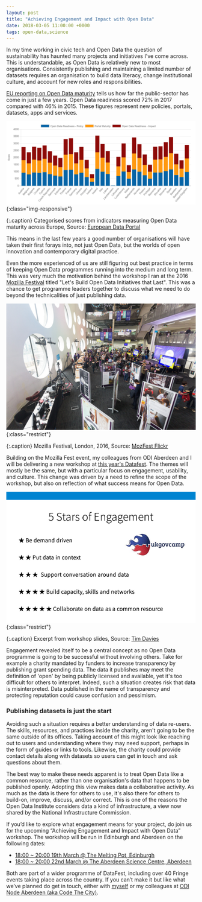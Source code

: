 ```yaml
---
layout: post
title: "Achieving Engagement and Impact with Open Data"
date: 2018-03-05 11:00:00 +0000
tags: open-data,science
---
```


In my time working in civic tech and Open Data the question of sustainability has haunted many projects and initiatives I've come across. This is understandable, as Open Data is relatively new to most organisations. Consistently publishing and maintaining a limited number of datasets requires an organisation to build data literacy, change institutional culture, and account for new roles and responsibilities.

[EU reporting on Open Data maturity](https://www.europeandataportal.eu/en/highlights/open-data-maturity-europe-2017) tells us how far the public-sector has come in just a few years. Open Data readiness scored 72% in 2017 compared with 46% in 2015. These figures represent new policies, portals, datasets, apps and services.

![Open Data maturity across Europe](/assets/images/open-data-maturity.png){:class="img-responsive"}

{:.caption}
Categorised scores from indicators measuring Open Data maturity across Europe, Source: [European Data Portal](https://www.europeandataportal.eu/dashboard#2017)

This means in the last few years a good number of organisations will have taken their first forays into, not just Open Data, but the worlds of open innovation and contemporary digital practice.

Even the more experienced of us are still figuring out best practice in terms of keeping Open Data programmes running into the medium and long term. This was very much the motivation behind the workshop I ran at the 2016 [Mozilla Festival](https://mozillafestival.org) titled "Let's Build Open Data Initiatives that Last". This was a chance to get programme leaders together to discuss what we need to do beyond the technicalities of just publishing data.

![Mozilla Festival](/assets/images/mozfest.jpg){:class="restrict"}

{:.caption}
Mozilla Festival, London, 2016, Source: [MozFest Flickr](https://www.flickr.com/photos/mozfest/30004707293/in/album-72157672259755823/)

Building on the Mozilla Fest event, my colleagues from ODI Aberdeen and I will be delivering a new workshop at [this year's Datafest](https://www.datafest.global/events/). The themes will mostly be the same, but with a particular focus on engagement, usability, and culture. This change was driven by a need to refine the scope of the workshop, but also on reflection of what success means for Open Data.

![5 Stars of Engagement](/assets/images/engagement.png){:class="restrict"}

{:.caption}
Excerpt from workshop slides, Source: [Tim Davies](www.timdavies.org.uk/2012/01/21/5-stars-of-open-data-engagement/)

Engagement revealed itself to be a central concept as no Open Data programme is going to be successful without involving others. Take for example a charity mandated by funders to increase transparency by publishing grant spending data. The data it publishes may meet the definition of 'open' by being publicly licensed and available, yet it's too difficult for others to interpret. Indeed, such a situation creates risk that data is misinterpreted. Data published in the name of transparency and protecting reputation could cause confusion and pessimism.

### Publishing datasets is just the start

Avoiding such a situation requires a better understanding of data re-users. The skills, resources, and practices inside the charity, aren't going to be the same outside of its offices. Taking account of this might look like reaching out to users and understanding where they may need support, perhaps in the form of guides or links to tools. Likewise, the charity could provide contact details along with datasets so users can get in touch and ask questions about them. 

The best way to make these needs apparent is to treat Open Data like a common resource, rather than one organisation's data that happens to be published openly. Adopting this view makes data a collaborative activity. As much as the data is there for others to use, it's also there for others to build-on, improve, discuss, and/or correct. This is one of the reasons the Open Data Institute considers data a kind of infrastructure, a view now shared by the National Infrastructure Commission.

If you’d like to explore what engagement means for your project, do join us for the upcoming “Achieving Engagement and Impact with Open Data” workshop. The workshop will be run in Edinburgh and Aberdeen on the following dates:

- [18:00 ~ 20:00 19th March @ The Melting Pot, Edinburgh](https://www.eventbrite.co.uk/e/achieving-engagement-impact-with-open-data-tickets-42463078210)
- [18:00 ~ 20:00 22nd March @ The Aberdeen Science Centre, Aberdeen](https://www.eventbrite.co.uk/e/achieving-engagement-impact-with-open-data-aberdeen-tickets-43030013930)

Both are part of a wider programme of DataFest, including over 40 Fringe events taking place across the country. If you can’t make it but like what we’ve planned do get in touch, either with [myself](https://twitter.com/digitalWestie) or my colleagues at [ODI Node Aberdeen (aka Code The City)](http://codethecity.org).
